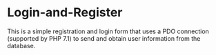 # Login-and-Register
This is a simple registration and login form that uses a PDO connection (supported by PHP 7.1) to send and obtain user information from the database.
